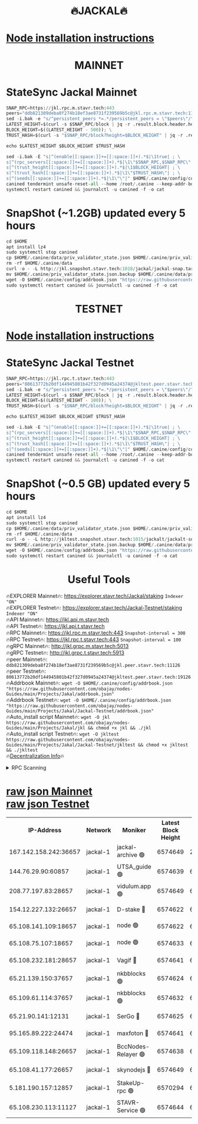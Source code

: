 <h1 align="center"> 🔥JACKAL🔥</h1>

[Node installation instructions](https://github.com/obajay/nodes-Guides/tree/main/Projects/Jakal)
=

<h1 align="center"> MAINNET</h1>

# StateSync Jackal Mainnet
```python
SNAP_RPC=https://jkl.rpc.m.stavr.tech:443
peers="ddb821309deba8f274b18ef3ae8731f239569b5c@jkl.rpc.m.stavr.tech:11126"
sed -i.bak -e "s/^persistent_peers *=.*/persistent_peers = \"$peers\"/" $HOME/.canine/config/config.toml
LATEST_HEIGHT=$(curl -s $SNAP_RPC/block | jq -r .result.block.header.height); \
BLOCK_HEIGHT=$((LATEST_HEIGHT - 500)); \
TRUST_HASH=$(curl -s "$SNAP_RPC/block?height=$BLOCK_HEIGHT" | jq -r .result.block_id.hash)

echo $LATEST_HEIGHT $BLOCK_HEIGHT $TRUST_HASH

sed -i.bak -E "s|^(enable[[:space:]]+=[[:space:]]+).*$|\1true| ; \
s|^(rpc_servers[[:space:]]+=[[:space:]]+).*$|\1\"$SNAP_RPC,$SNAP_RPC\"| ; \
s|^(trust_height[[:space:]]+=[[:space:]]+).*$|\1$BLOCK_HEIGHT| ; \
s|^(trust_hash[[:space:]]+=[[:space:]]+).*$|\1\"$TRUST_HASH\"| ; \
s|^(seeds[[:space:]]+=[[:space:]]+).*$|\1\"\"|" $HOME/.canine/config/config.toml
canined tendermint unsafe-reset-all --home /root/.canine --keep-addr-book
systemctl restart canined && journalctl -u canined -f -o cat
```
# SnapShot (~1.2GB) updated every 5 hours
```python
cd $HOME
apt install lz4
sudo systemctl stop canined
cp $HOME/.canine/data/priv_validator_state.json $HOME/.canine/priv_validator_state.json.backup
rm -rf $HOME/.canine/data
curl -o - -L http://jkl.snapshot.stavr.tech:1018/jackal/jackal-snap.tar.lz4 | lz4 -c -d - | tar -x -C $HOME/.canine --strip-components 2
mv $HOME/.canine/priv_validator_state.json.backup $HOME/.canine/data/priv_validator_state.json
wget -O $HOME/.canine/config/addrbook.json "https://raw.githubusercontent.com/obajay/nodes-Guides/main/Projects/Jakal/addrbook.json"
sudo systemctl restart canined && journalctl -u canined -f -o cat
```

<h1 align="center"> TESTNET</h1>

[Node installation instructions](https://github.com/obajay/nodes-Guides/tree/main/Projects/Jakal/Jackal-Testnet)
=

# StateSync Jackal Testnet
```python
SNAP_RPC=https://jkl.rpc.t.stavr.tech:443
peers="80613772b20df144945801b42f327d0945a24374@jkltest.peer.stavr.tech:19126"
sed -i.bak -e "s/^persistent_peers *=.*/persistent_peers = \"$peers\"/" $HOME/.canine/config/config.toml
LATEST_HEIGHT=$(curl -s $SNAP_RPC/block | jq -r .result.block.header.height); \
BLOCK_HEIGHT=$((LATEST_HEIGHT - 100)); \
TRUST_HASH=$(curl -s "$SNAP_RPC/block?height=$BLOCK_HEIGHT" | jq -r .result.block_id.hash)

echo $LATEST_HEIGHT $BLOCK_HEIGHT $TRUST_HASH

sed -i.bak -E "s|^(enable[[:space:]]+=[[:space:]]+).*$|\1true| ; \
s|^(rpc_servers[[:space:]]+=[[:space:]]+).*$|\1\"$SNAP_RPC,$SNAP_RPC\"| ; \
s|^(trust_height[[:space:]]+=[[:space:]]+).*$|\1$BLOCK_HEIGHT| ; \
s|^(trust_hash[[:space:]]+=[[:space:]]+).*$|\1\"$TRUST_HASH\"| ; \
s|^(seeds[[:space:]]+=[[:space:]]+).*$|\1\"\"|" $HOME/.canine/config/config.toml
canined tendermint unsafe-reset-all --home /root/.canine --keep-addr-book
systemctl restart canined && journalctl -u canined -f -o cat
```
# SnapShot (~0.5 GB) updated every 5 hours
```python
cd $HOME
apt install lz4
sudo systemctl stop canined
cp $HOME/.canine/data/priv_validator_state.json $HOME/.canine/priv_validator_state.json.backup
rm -rf $HOME/.canine/data
curl -o - -L http://jkltest.snapshot.stavr.tech:1015/jackalt/jackalt-snap.tar.lz4 | lz4 -c -d - | tar -x -C $HOME/.canine --strip-components 2
mv $HOME/.canine/priv_validator_state.json.backup $HOME/.canine/data/priv_validator_state.json
wget -O $HOME/.canine/config/addrbook.json "https://raw.githubusercontent.com/obajay/nodes-Guides/main/Projects/Jakal/Jackal-Testnet/addrbook.json"
sudo systemctl restart canined && journalctl -u canined -f -o cat
```

 <h1 align="center"> Useful Tools</h1>

🔥EXPLORER Mainnet🔥:      https://explorer.stavr.tech/Jackal/staking		        `Indexer "ON"` \
🔥EXPLORER Testnet🔥:      https://explorer.stavr.tech/Jackal-Testnet/staking     `Indexer "ON"` \
🔥API Mainnet🔥: 			 		 https://jkl.api.m.stavr.tech \
🔥API Testnet🔥: 			 		 https://jkl.api.t.stavr.tech \
🔥RPC Mainnet🔥:           https://jkl.rpc.m.stavr.tech:443              `Snapshot-interval = 300` \
🔥RPC Testnet🔥:           https://jkl.rpc.t.stavr.tech:443              `Snapshot-interval = 100` \
🔥gRPC Mainnet🔥:          http://jkl.grpc.m.stavr.tech:5013 \
🔥gRPC Testnet🔥:          http://jkl.grpc.t.stavr.tech:5913 \
🔥peer Mainnet🔥:					 `ddb821309deba8f274b18ef3ae8731f239569b5c@jkl.peer.stavr.tech:11126` \
🔥peer Testnet🔥:					 `80613772b20df144945801b42f327d0945a24374@jkltest.peer.stavr.tech:19126` \
🔥Addrbook Mainnet🔥:    ```wget -O $HOME/.canine/config/addrbook.json "https://raw.githubusercontent.com/obajay/nodes-Guides/main/Projects/Jakal/addrbook.json"``` \
🔥Addrbook Testnet🔥:    ```wget -O $HOME/.canine/config/addrbook.json "https://raw.githubusercontent.com/obajay/nodes-Guides/main/Projects/Jakal/Jackal-Testnet/addrbook.json"``` \
🔥Auto_install script Mainnet🔥: ```wget -O jkl https://raw.githubusercontent.com/obajay/nodes-Guides/main/Projects/Jakal/jkl && chmod +x jkl && ./jkl``` \
🔥Auto_install script Testnet🔥: ```wget -O jkltest https://raw.githubusercontent.com/obajay/nodes-Guides/main/Projects/Jakal/Jackal-Testnet/jkltest && chmod +x jkltest && ./jkltest``` \
🔥[Decentralization Info](https://github.com/obajay/StateSync-snapshots/tree/main/Projects/Jackal/Decentralization)🔥


<details>
<summary>RPC Scanning</summary>

<h2 align="center"> We scan nodes in real time every 4 hours. And we provide the final result of RPC endpoints.
We cannot influence the operation of these nodes in any way. </h2>


```python
If Voting Power is higher than 0 --> then the Node is a validator of the network and may be subject to attack and be a potential threat to the chain.
```
```python
We marked such validators with a red symbol
```

</details>

[raw json Mainnet](https://rpc-check.jaclalm.stavr.tech/jaclalm/rpc-jaclalm-result.json) \
[raw json Testnet](https://github.com/obajay/StateSync-snapshots/tree/main/Projects/Jackal/Rpc-Check-Testnet)
=

<table><tr><th>IP-Address</th><th>Network</th><th>Moniker</th><th>Latest Block Height</th><th>Earliest Block Height</th><th>Catching Up</th><th>Tx Index</th><th>Voting Power</th><th>Scan Time</th></tr><tr><td>167.142.158.242:36657</td><td>jackal-1</td><td>jackal-archive 🟢</td><td>6574649</td><td>2770293</td><td>False</td><td>on</td><td>0</td><td>2024-02-21T07:06:14.673171613UTC</td></tr><tr><td>144.76.29.90:60857</td><td>jackal-1</td><td>UTSA_guide 🟢</td><td>6574639</td><td>6280001</td><td>False</td><td>on</td><td>0</td><td>2024-02-21T07:05:15.643802225UTC</td></tr><tr><td>208.77.197.83:28657</td><td>jackal-1</td><td>vidulum.app 🟢</td><td>6574649</td><td>6296001</td><td>False</td><td>on</td><td>0</td><td>2024-02-21T07:06:13.890222756UTC</td></tr><tr><td>154.12.227.132:26657</td><td>jackal-1</td><td>D-stake 🔴</td><td>6574622</td><td>6434501</td><td>False</td><td>off</td><td>130243</td><td>2024-02-21T07:03:30.170244016UTC</td></tr><tr><td>65.108.141.109:18657</td><td>jackal-1</td><td>node 🟢</td><td>6574622</td><td>6444728</td><td>False</td><td>on</td><td>0</td><td>2024-02-21T07:03:34.720705702UTC</td></tr><tr><td>65.108.75.107:18657</td><td>jackal-1</td><td>node 🟢</td><td>6574633</td><td>6458311</td><td>False</td><td>on</td><td>0</td><td>2024-02-21T07:04:40.026766562UTC</td></tr><tr><td>65.108.232.181:28657</td><td>jackal-1</td><td>Vagif 🔴</td><td>6574641</td><td>6462201</td><td>False</td><td>off</td><td>60003</td><td>2024-02-21T07:05:24.450783604UTC</td></tr><tr><td>65.21.139.150:37657</td><td>jackal-1</td><td>nkbblocks 🟢</td><td>6574624</td><td>6473101</td><td>False</td><td>on</td><td>0</td><td>2024-02-21T07:03:47.415671078UTC</td></tr><tr><td>65.109.61.114:37657</td><td>jackal-1</td><td>nkbblocks 🟢</td><td>6574632</td><td>6473101</td><td>False</td><td>on</td><td>0</td><td>2024-02-21T07:04:31.450048666UTC</td></tr><tr><td>65.21.90.141:12131</td><td>jackal-1</td><td>SerGo 🔴</td><td>6574625</td><td>6474624</td><td>False</td><td>off</td><td>51100</td><td>2024-02-21T07:03:47.796580330UTC</td></tr><tr><td>95.165.89.222:24474</td><td>jackal-1</td><td>maxfoton 🔴</td><td>6574641</td><td>6474640</td><td>False</td><td>off</td><td>117661</td><td>2024-02-21T07:05:24.947675054UTC</td></tr><tr><td>65.109.118.148:26657</td><td>jackal-1</td><td>BccNodes-Relayer 🟢</td><td>6574638</td><td>6489001</td><td>False</td><td>on</td><td>0</td><td>2024-02-21T07:05:07.058261152UTC</td></tr><tr><td>65.108.41.177:26657</td><td>jackal-1</td><td>skynodejs 🔴</td><td>6574649</td><td>6509001</td><td>False</td><td>on</td><td>83702</td><td>2024-02-21T07:06:15.034817968UTC</td></tr><tr><td>5.181.190.157:12857</td><td>jackal-1</td><td>StakeUp-rpc 🟢</td><td>6570294</td><td>6548001</td><td>False</td><td>on</td><td>0</td><td>2024-02-21T07:03:27.434335768UTC</td></tr><tr><td>65.108.230.113:11127</td><td>jackal-1</td><td>STAVR-Service 🟢</td><td>6574644</td><td>6574001</td><td>False</td><td>on</td><td>0</td><td>2024-02-21T07:05:42.200097058UTC</td></tr></table>
